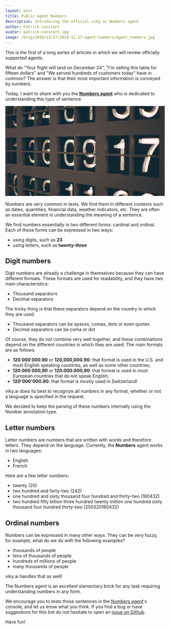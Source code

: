 ```yaml
---
layout: post
title: Public Agent Numbers
description: Introducing the official viky.ai Numbers agent 
author: Patrick Constant
avatar: patrick-constant.jpg
image: /blog/2019/12/17/2019-12-17-agent-numbers/agent_numbers.jpg
---
```


This is the first of a long series of articles in which we will review officially supported agents.

What do "Your flight will land on December 24", "I'm selling this table for fifteen dollars" and "We served hundreds of customers today" have in common? The answer is that their most important information is conveyed by numbers.

Today, I want to share with you the **[Numbers agent](https://www.viky.ai/agents/viky/numbers)**  who is dedicated to understanding this type of sentence.

<!--keep reading-->

![the image of the agent number](agent_numbers.jpg "The Numbers agent")

Numbers are very common in texts. We find them in different contexts such as dates, quantities, financial data, weather indicators, etc. They are often an essential element in understanding the meaning of a sentence.

We find numbers essentially in two different forms: cardinal and ordinal. Each of these forms can be expressed in two ways:

* using digits, such as **23**
* using letters, such as **twenty-three**

## Digit numbers

Digit numbers are already a challenge in themselves because they can have different formats. These formats are used for readability, and they have two main characteristics:

* Thousand separators
* Decimal separators

The tricky thing is that these separators depend on the country in which they are used.

* Thousand separators can be spaces, comas, dots or even quotes
* Decimal separators can be coma or dot

Of course, they do not combine very well together, and these combinations depend on the different countries in which they are used. The main formats are as follows:

* **120 000 000.90** or **120,000,000.90**: that format is used in the U.S. and most English speaking countries, as well as some other countries;
* **120 000 000,90** or **120.000.000,90**: that format is used in most European countries that do not speak English;
* **120'000'000.90**: that format is mostly used in Switzerland!

viky.ai does its best to recognize all numbers in any format, whether or not a language is specified in the request.

We decided to keep the parsing of these numbers internally using the Number annotation type.

## Letter numbers

Letter numbers are numbers that are written with words and therefore letters. They depend on the language. Currently, the **Numbers** agent works in two languages:

* English
* French

Here are a few letter numbers:

* twenty (20)
* two hundred and forty-two (242)
* one hundred and sixty thousand four hundred and thirty-two (160432)
* two hundred fifty billion three hundred twenty million one hundred sixty thousand four hundred thirty-two (250320160432)

## Ordinal numbers

Numbers can be expressed in many other ways. They can be very fuzzy, for example, what do we do with the following examples?

* thousands of people
* tens of thousands of people
* hundreds of millions of people
* many thousands of people

viky.ai handles that as well!

The Numbers agent is an excellent elementary brick for any task requiring understanding numbers in any form.

We encourage you to tests those sentences in the [Numbers agent](https://www.viky.ai/agents/viky/numbers)'s console, and let us know what you think. If you find a bug or have suggestions for this bot do not hesitate to open an [issue on Github](https://github.com/viky-ai/viky-ai/issues/new?labels=Agent+issue&template=3-agent-issue.md). 

Have fun!

